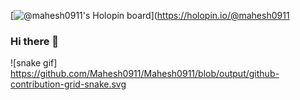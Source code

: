 [![@mahesh0911's Holopin board](https://holopin.io/api/user/board?user=mahesh0911)](https://holopin.io/@mahesh0911
### Hi there 👋

![snake gif]
https://github.com/Mahesh0911/Mahesh0911/blob/output/github-contribution-grid-snake.svg
<!--
**Mahesh0911/Mahesh0911** is a ✨ _special_ ✨ repository because its `README.md` (this file) appears on your GitHub profile.


Here are some ideas to get you started:

- 🔭 I’m currently working on ...
- 🌱 I’m currently learning ...
- 👯 I’m looking to collaborate on ...
- 🤔 I’m looking for help with ...
- 💬 Ask me about ...
- 📫 How to reach me: ...
- 😄 Pronouns: ...
- ⚡ Fun fact: ...
-->
